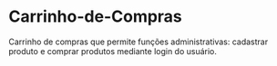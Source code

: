 # Carrinho-de-Compras
Carrinho de compras que permite funções administrativas: cadastrar produto e comprar produtos mediante login do usuário.
